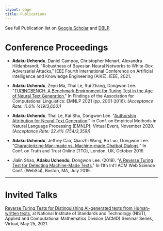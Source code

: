 ```yaml
---
layout: page
title: Publications 
---
```

See full Publication list on [Google Scholar](https://scholar.google.ae/citations?user=A4be1l4AAAAJ&hl=en) and [DBLP](https://dblp.uni-trier.de/pid/244/0488.html).

# Conference Proceedings  #

* **Adaku Uchendu**,  Daniel  Campoy,  Christopher  Menart, Alexandra  Hildenbrandt,  "Robustness of Bayesian Neural Networks to White-Box Adversarial Attacks," IEEE Fourth International Conference on Artificial Intelligence and Knowledge Engineering (AIKE). IEEE, 2021.

* **Adaku Uchendu**, Zeyu Ma, Thai Le, Rui Zhang, Dongwon Lee. "[TURINGBENCH: A Benchmark Environment for Turing Test in the Age of Neural Text Generation](https://arxiv.org/abs/2109.13296),"  In Findings of the Association for Computational Linguistics: EMNLP 2021 (pp. 2001-2016). <em>(Acceptance Rate: 11.6% (419/3,600))</em>

* **Adaku Uchendu**, Thai Le, Kai Shu, Dongwon Lee. "[Authorship Attribution for Neural Text Generation](https://www.aclweb.org/anthology/2020.emnlp-main.673.pdf),"
In Conf. on Empirical Methods in Natural Language Processing (EMNLP), Virtual Event, November 2020. <em>(Acceptance Rate: 22.4% (754/3,359))</em>

* **Adaku Uchendu**, Jeffrey Cao, Qiaozhi Wang, Bo Luo, Dongwon Lee. "[Characterizing Man-made vs. Machine-made
Chatbot Dialogs](https://truthandtrustonline.com/wp-content/uploads/2019/09/paper_27.pdf)," In Conf. on Truth and Trust Online (TTO), London, UK, October 2019.

* Jialin Shao, **Adaku Uchendu**, Dongwon Lee. (2019). "[A Reverse Turing Test for Detecting Machine-Made
Texts](http://pike.psu.edu/publications/websci19-rtt.pdf)," In 11th Int'l ACM Web Science Conf. (WebSci), Boston, MA, July 2019.



---
# Invited Talks #

[Reverse Turing Tests for Distinguishing AI-generated texts from Human-written texts](https://www.nist.gov/itl/math/acmd-seminar-reverse-turing-tests-distinguishing-ai-generated-texts-human-written-texts), at National Institute of Standards and Technology (NIST), Applied and
Computational Mathematics Division (ACMD) Seminar Series, Virtual, May 25, 2021.


<!-- ---
# Conference/Workshop Attended #

* *Graduate*:

  * Penn State Global Careers Institute, 2020
  * 2020 CRA-WP Grad Cohort for Underrepresented Minorities and Persons with Disabilities (URMD)
  * 2020 ACM Richard Tapia Celebration of Diversity in Computing Conference
  * 2021 CRA-WP Grad Cohort Workshop for Women
  * 2021 Women in Cybersecurity (WiCyS) Conference 
  * 2021 ACM Richard Tapia Celebration of Diversity in Computing Conference


**Conferences/Workshops:**
* *Undergraduate*:

  * 24th Annual McNair Scholars Research Conference at University of Washington, Seattle, 2016
  * 24th Annual McNair Scholars Research Conference at University of Maryland Baltimore County (UMBC), 2016
  * 18th Annual McNair Scholars Research Conference at University of Maryland, College Park, 2017
  * 25th Annual McNair Scholars Research Conference at University of Maryland Baltimore County (UMBC), 2017
  * 19th Annual McNair Scholars Research Conference at University of Maryland, College Park, 2018
  * Undergraduate Research And Creative Achievement Day (URCAD) at UMBC, 2018
 -->
